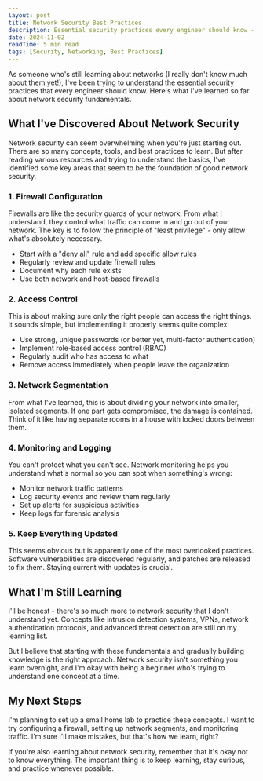 ```yaml
---
layout: post
title: Network Security Best Practices
description: Essential security practices every engineer should know - written from a beginner's perspective
date: 2024-11-02
readTime: 5 min read
tags: [Security, Networking, Best Practices]
---
```


As someone who's still learning about networks (I really don't know much about them yet!), I've been trying to understand the essential security practices that every engineer should know. Here's what I've learned so far about network security fundamentals.

## What I've Discovered About Network Security

Network security can seem overwhelming when you're just starting out. There are so many concepts, tools, and best practices to learn. But after reading various resources and trying to understand the basics, I've identified some key areas that seem to be the foundation of good network security.

### 1. Firewall Configuration

Firewalls are like the security guards of your network. From what I understand, they control what traffic can come in and go out of your network. The key is to follow the principle of "least privilege" - only allow what's absolutely necessary.

- Start with a "deny all" rule and add specific allow rules
- Regularly review and update firewall rules
- Document why each rule exists
- Use both network and host-based firewalls

### 2. Access Control

This is about making sure only the right people can access the right things. It sounds simple, but implementing it properly seems quite complex:

- Use strong, unique passwords (or better yet, multi-factor authentication)
- Implement role-based access control (RBAC)
- Regularly audit who has access to what
- Remove access immediately when people leave the organization

### 3. Network Segmentation

From what I've learned, this is about dividing your network into smaller, isolated segments. If one part gets compromised, the damage is contained. Think of it like having separate rooms in a house with locked doors between them.

### 4. Monitoring and Logging

You can't protect what you can't see. Network monitoring helps you understand what's normal so you can spot when something's wrong:

- Monitor network traffic patterns
- Log security events and review them regularly
- Set up alerts for suspicious activities
- Keep logs for forensic analysis

### 5. Keep Everything Updated

This seems obvious but is apparently one of the most overlooked practices. Software vulnerabilities are discovered regularly, and patches are released to fix them. Staying current with updates is crucial.

## What I'm Still Learning

I'll be honest - there's so much more to network security that I don't understand yet. Concepts like intrusion detection systems, VPNs, network authentication protocols, and advanced threat detection are still on my learning list.

But I believe that starting with these fundamentals and gradually building knowledge is the right approach. Network security isn't something you learn overnight, and I'm okay with being a beginner who's trying to understand one concept at a time.

## My Next Steps

I'm planning to set up a small home lab to practice these concepts. I want to try configuring a firewall, setting up network segments, and monitoring traffic. I'm sure I'll make mistakes, but that's how we learn, right?

If you're also learning about network security, remember that it's okay not to know everything. The important thing is to keep learning, stay curious, and practice whenever possible. 